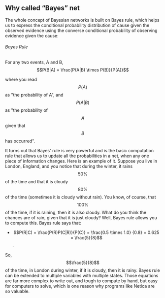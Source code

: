 ## Why called “Bayes” net

The whole concept of Bayesian networks is built on Bayes rule, which helps us to express the conditional probability distribution of cause given the observed evidence using the converse conditional probability of observing evidence given the cause: 


###### Bayes Rule
For any two events, A and B,
$$P(B|A) = \frac{P(A|B) \times P(B)}{P(A)}$$

where you read $$P(A)$$ as "the probability of A", and $$P(A|B)$$ as "the probability of $$A$$ given that $$B$$ has occurred".


It turns out that Bayes' rule is very powerful and is the basic computation rule that allows us to update all the probabilities in a net, when any one piece of information changes. Here is an example of it. Suppose you live in London, England, and you notice that during the winter, it rains $$50 \%$$ of the time and that it is cloudy $$80 \%$$ of the time (sometimes it is cloudy without rain). You know, of course, that $$100 \%$$ of the time, if it is raining, then it is also cloudy. What do you think the chances are of rain, given that it is just cloudy? Well, Bayes rule allows you to compute this. Bayes rule says that:
*  $$P(R|C) = \frac{P(R)P(C|R)}{P(C)} = \frac{0.5 \times 1.0} {0.8} = 0.625 = \frac{5}{8}$$. 

So, $$\frac{5}{8}$$ of the time, in London during winter, if it is cloudy, then it is rainy.
Bayes rule can be extended to multiple variables with multiple states. Those equations are far more complex to write out, and tough to compute by hand, but easy for computers to solve, which is one reason why programs like Netica are so valuable.

